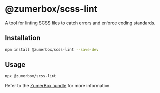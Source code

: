 # @zumerbox/scss-lint

A tool for linting SCSS files to catch errors and enforce coding standards.

## Installation

```bash
npm install @zumerbox/scss-lint --save-dev
```

## Usage

```bash
npx @zumerbox/scss-lint
```

Refer to the [ZumerBox bundle](https://github.com/zumerlab/zumerbox) for more information.
